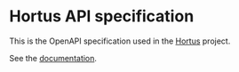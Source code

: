 # Hortus API specification

This is the OpenAPI specification used in the
[Hortus](https://github.com/alexandrelamberty/hortus) project.

See the [documentation](https://alexandrelamberty.github.io/hortus-api-spec/).
